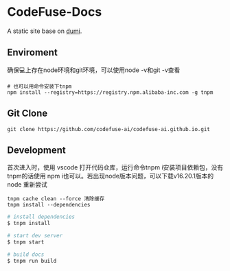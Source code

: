 # CodeFuse-Docs

A static site base on [dumi](https://d.umijs.org).

## Enviroment
确保💻上存在node环境和git环境，可以使用node -v和git -v查看

```
# 也可以用命令安装下tnpm
npm install --registry=https://registry.npm.alibaba-inc.com -g tnpm
```

## Git Clone
```
git clone https://github.com/codefuse-ai/codefuse-ai.github.io.git
```

## Development
首次进入时，使用 vscode 打开代码仓库，运行命令tnpm i安装项目依赖包，没有tnpm的话使用
npm i也可以。若出现node版本问题，可以下载v16.20.1版本的 node 重新尝试

```tnpm安装dependency
tnpm cache clean --force 清除缓存
tnpm install --dependencies
```


```bash
# install dependencies
$ tnpm install

# start dev server
$ tnpm start

# build docs
$ tnpm run build
```

